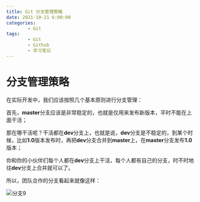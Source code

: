 ```yaml
---
title: Git 分支管理策略
date: 2021-10-21 6:00:00
categories:
        - Git
tags:
        - Git
        - Github
        - 学习笔记
---
```


# 分支管理策略

在实际开发中，我们应该按照几个基本原则进行分支管理：

首先，**master**分支应该是非常稳定的，也就是仅用来发布新版本，平时不能在上面干活；

那在哪干活呢？干活都在**dev**分支上，也就是说，**dev**分支是不稳定的，到某个时候，比如**1.0**版本发布时，再把**dev**分支合并到**master**上，在**master**分支发布**1.0**版本；

你和你的小伙伴们每个人都在**dev**分支上干活，每个人都有自己的分支，时不时地往**dev**分支上合并就可以了。

所以，团队合作的分支看起来就像这样：

![分支9](%E5%88%86%E6%94%AF9.png)
